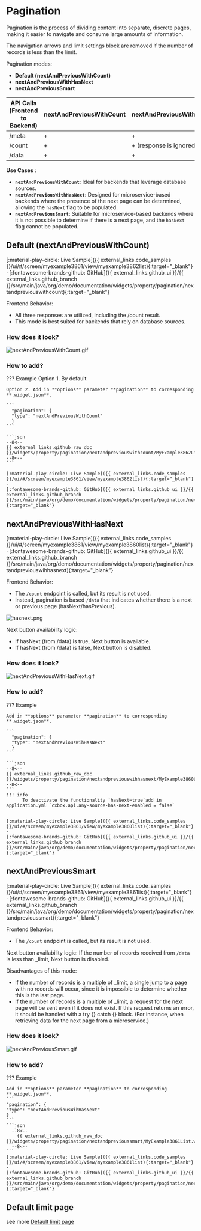 # Pagination

Pagination is the process of dividing content into separate, discrete pages, making it easier to navigate and consume large amounts of information.

The navigation arrows and limit settings block are removed if the number of records is less than the limit.

Pagination modes:

* **Default (nextAndPreviousWithCount)**
* **nextAndPreviousWithHasNext**
* **nextAndPreviousSmart**

| API Calls (Frontend to Backend) | nextAndPreviousWithCount  | nextAndPreviousWithHasNext   | nextAndPreviousSmart    |
|---------------------------------|---------------------------|------------------------------|-------------------------|
| /meta                           | +                         | +                            | +                       |
| /count                          | +                         | + (response is ignored)      | + (response is ignored) | 
| /data                           | +                         | +                            | +                       | 
   
 
**Use Cases** :

* **`nextAndPreviousWithCount`**: Ideal for backends that leverage database sources.
* **`nextAndPreviousWithHasNext`**: Designed for microservice-based backends where the presence of the next page can be determined, allowing the `hasNext` flag to be populated.
* **`nextAndPreviousSmart`**: Suitable for microservice-based backends where it is not possible to determine if there is a next page, and the `hasNext` flag cannot be populated.  

## <a id="nextAndPreviousWithCount">Default (nextAndPreviousWithCount)</a>
[:material-play-circle: Live Sample]({{ external_links.code_samples }}/ui/#/screen/myexample3861/view/myexample3862list){:target="_blank"} ·
[:fontawesome-brands-github: GitHub]({{ external_links.github_ui }}/{{ external_links.github_branch }}/src/main/java/org/demo/documentation/widgets/property/pagination/nextandpreviouswithcount){:target="_blank"}
 
Frontend Behavior:

* All three responses are utilized, including the /count result.
* This mode is best suited for backends that rely on database sources.

### How does it look?
![nextAndPreviousWithCount.gif](nextAndPreviousWithCount.gif)

### How to add?
??? Example
    Option 1. By default 

    Option 2. Add in **options** parameter **pagination** to corresponding **.widget.json**.

    ```
      "pagination": {
      "type": "nextAndPreviousWithCount"
      }
    ```
   
    ```json
    --8<--
    {{ external_links.github_raw_doc }}/widgets/property/pagination/nextandpreviouswithcount/MyExample3862List.widget.json
    --8<--
    ```

    [:material-play-circle: Live Sample]({{ external_links.code_samples }}/ui/#/screen/myexample3861/view/myexample3862list){:target="_blank"} ·
    [:fontawesome-brands-github: GitHub]({{ external_links.github_ui }}/{{ external_links.github_branch }}/src/main/java/org/demo/documentation/widgets/property/pagination/nextandpreviouswihhasnext){:target="_blank"}


## <a id="nextAndPreviousWithHasNext">nextAndPreviousWithHasNext</a>
[:material-play-circle: Live Sample]({{ external_links.code_samples }}/ui/#/screen/myexample3861/view/myexample3860list){:target="_blank"} ·
[:fontawesome-brands-github: GitHub]({{ external_links.github_ui }}/{{ external_links.github_branch }}/src/main/java/org/demo/documentation/widgets/property/pagination/nextandpreviouswihhasnext){:target="_blank"}

Frontend Behavior:

* The `/count` endpoint is called, but its result is not used.
* Instead, pagination is based `/data` that indicates whether there is a next or previous page (hasNext/hasPrevious).

![hasnext.png](hasnext.png)

Next button availability logic:

* If hasNext (from /data) is true, Next button is available.
* If hasNext (from /data) is false, Next button is disabled.

### How does it look?
![nextAndPreviousWithHasNext.gif](nextAndPreviousWithHasNext.gif)

### How to add?
??? Example

    Add in **options** parameter **pagination** to corresponding **.widget.json**.

    ```
      "pagination": {
      "type": "nextAndPreviousWihHasNext"
      }
    ```
   
    ```json
    --8<--
    {{ external_links.github_raw_doc }}/widgets/property/pagination/nextandpreviouswihhasnext/MyExample3860List.widget.json
    --8<--
    ```
    !!! info
          To deactivate the functionality `hasNext=true`add in application.yml `cxbox.api.any-source-has-next-enabled = false`


    [:material-play-circle: Live Sample]({{ external_links.code_samples }}/ui/#/screen/myexample3861/view/myexample3860list){:target="_blank"} ·
    [:fontawesome-brands-github: GitHub]({{ external_links.github_ui }}/{{ external_links.github_branch }}/src/main/java/org/demo/documentation/widgets/property/pagination/nextandpreviouswihhasnext){:target="_blank"}


## <a id="nextAndPreviousSmart">nextAndPreviousSmart</a>
[:material-play-circle: Live Sample]({{ external_links.code_samples }}/ui/#/screen/myexample3861/view/myexample3861list){:target="_blank"} ·
[:fontawesome-brands-github: GitHub]({{ external_links.github_ui }}/{{ external_links.github_branch }}/src/main/java/org/demo/documentation/widgets/property/pagination/nextandprevioussmart){:target="_blank"}

Frontend Behavior:

* The `/count` endpoint is called, but its result is not used. 

Next button availability logic:
If the number of records received from `/data` is less than _limit, Next button is disabled.

Disadvantages of this mode:

* If the number of records is a multiple of _limit, a single jump to a page with no records will occur, since it is impossible to determine whether this is the last page.
* If the number of records is a multiple of _limit, a request for the next page will be sent even if it does not exist. If this request returns an error, it should be handled with a try {} catch {} block.
  (For instance, when retrieving data for the next page from a microservice.)

### How does it look?
![nextAndPreviousSmart.gif](nextAndPreviousSmart.gif)

### How to add?
??? Example

    Add in **options** parameter **pagination** to corresponding **.widget.json**.
    ```
    "pagination": {
    "type": "nextAndPreviousWihHasNext"
    }
    ```
    ```json
      --8<--
        {{ external_links.github_raw_doc }}/widgets/property/pagination/nextandprevioussmart/MyExample3861List.widget.json
      --8<--
    ```
    [:material-play-circle: Live Sample]({{ external_links.code_samples }}/ui/#/screen/myexample3861/view/myexample3861list){:target="_blank"} ·
    [:fontawesome-brands-github: GitHub]({{ external_links.github_ui }}/{{ external_links.github_branch }}/src/main/java/org/demo/documentation/widgets/property/pagination/nextandprevioussmart){:target="_blank"}

## Default limit page
see more [Default limit page](/widget/type/property/defaultlimitpage/defaultlimitpage)
